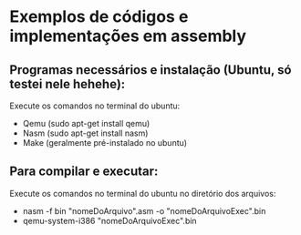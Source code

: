# Exemplos de códigos e implementações em assembly

## Programas necessários e instalação (Ubuntu, só testei nele hehehe):

  Execute os comandos no terminal do ubuntu:

  * Qemu  (sudo apt-get install qemu)
  * Nasm  (sudo apt-get install nasm)
  * Make  (geralmente pré-instalado no ubuntu)
  
## Para compilar e executar:
  
  Execute os comandos no terminal do ubuntu no diretório dos arquivos:
  
  * nasm -f bin "nomeDoArquivo".asm -o "nomeDoArquivoExec".bin
  * qemu-system-i386 "nomeDoArquivoExec".bin
